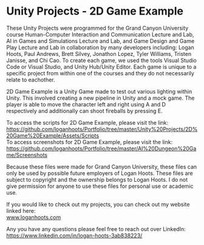 # Unity Projects - 2D Game Example #

These Unity Projects were programmed for the Grand Canyon University course Human-Computer Interaction and Communication Lecture and Lab, AI in Games and Simulations Lecture and Lab, and Game Design and Game Play Lecture and Lab in collaboration by many developers including: Logan Hoots, Paul Andrews, Brett Silvey, Jonathon Lopez, Tyler Williams, Tristen Janisse, and Chi Cao. To create each game, we used the tools Visual Studio Code or Visual Studio, and Unity Hub/Unity Editor. Each game is unique to a specific project from within one of the courses and they do not necessarily relate to eachother.

2D Game Example is a Unity Game made to test out various lighting within Unity. This involved creating a new pipeline in Unity and a mock game. The player is able to move the character left and right using A and D respectively and additionally can shoot fireballs by pressing E.

To access the scripts for 2D Game Example, please visit the link:\
 https://github.com/loganhoots/Portfolio/tree/master/Unity%20Projects/2D%20Game%20Example/Assets/Scripts \
To access screenshots for 2D Game Example, please visit the link:\
 https://github.com/loganhoots/Portfolio/tree/master/AI%20Dungeon%20Game/Screenshots

Because these files were made for Grand Canyon University, these files can only be used by possible future employers of Logan Hoots. These files are subject to copyright and the ownership belongs to Logan Hoots. I do not give permission for anyone to use these files for personal use or academic use.

If you would like to check out my projects, you can check out my website linked here:\
 www.loganhoots.com

Any you have any questions please feel free to reach out over LinkedIn:\
  https://www.linkedin.com/in/logan-hoots-3ab838223/
